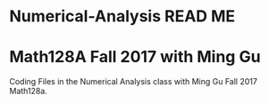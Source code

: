 # Numerical-Analysis READ ME
# Math128A Fall 2017 with Ming Gu
Coding Files in the Numerical Analysis class with Ming Gu Fall 2017 Math128a.
